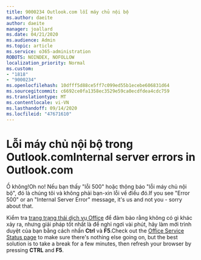 ```yaml
---
title: 9000234 Outlook.com lỗi máy chủ nội bộ
ms.author: daeite
author: daeite
manager: joallard
ms.date: 04/21/2020
ms.audience: Admin
ms.topic: article
ms.service: o365-administration
ROBOTS: NOINDEX, NOFOLLOW
localization_priority: Normal
ms.custom:
- "1818"
- "9000234"
ms.openlocfilehash: 10dfff5d88ce5ff7c099ed55b1ecebe606831d64
ms.sourcegitcommit: c6692ce0fa1358ec3529e59ca0ecdfdea4cdc759
ms.translationtype: MT
ms.contentlocale: vi-VN
ms.lasthandoff: 09/14/2020
ms.locfileid: "47671610"
---
```

# <a name="internal-server-errors-in-outlookcom"></a><span data-ttu-id="44468-102">Lỗi máy chủ nội bộ trong Outlook.com</span><span class="sxs-lookup"><span data-stu-id="44468-102">Internal server errors in Outlook.com</span></span>

<span data-ttu-id="44468-103">Ồ không!</span><span class="sxs-lookup"><span data-stu-id="44468-103">Oh no!</span></span> <span data-ttu-id="44468-104">Nếu bạn thấy "lỗi 500" hoặc thông báo "lỗi máy chủ nội bộ", đó là chúng tôi và không phải bạn-xin lỗi về điều đó.</span><span class="sxs-lookup"><span data-stu-id="44468-104">If you see "Error 500" or an "Internal Server Error" message, it's us and not you - sorry about that.</span></span>

<span data-ttu-id="44468-105">Kiểm tra [trang trạng thái dịch vụ Office](https://portal.office.com/servicestatus) để đảm bảo rằng không có gì khác xảy ra, nhưng giải pháp tốt nhất là để nghỉ ngơi vài phút, hãy làm mới trình duyệt của bạn bằng cách nhấn **Ctrl** và **F5**.</span><span class="sxs-lookup"><span data-stu-id="44468-105">Check out the [Office Service Status page](https://portal.office.com/servicestatus) to make sure there's nothing else going on, but the best solution is to take a break for a few minutes, then refresh your browser by pressing **CTRL** and **F5**.</span></span>